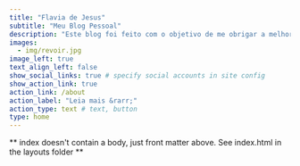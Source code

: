 ```yaml
---
title: "Flavia de Jesus"
subtitle: "Meu Blog Pessoal"
description: "Este blog foi feito com o objetivo de me obrigar a melhorar minha escrita e me incentivar a estudar alguns assuntos que tenho preguiça."
images:
  - img/revoir.jpg
image_left: true
text_align_left: false
show_social_links: true # specify social accounts in site config
show_action_link: true
action_link: /about
action_label: "Leia mais &rarr;"
action_type: text # text, button
type: home
---
```


** index doesn't contain a body, just front matter above.
See index.html in the layouts folder **

